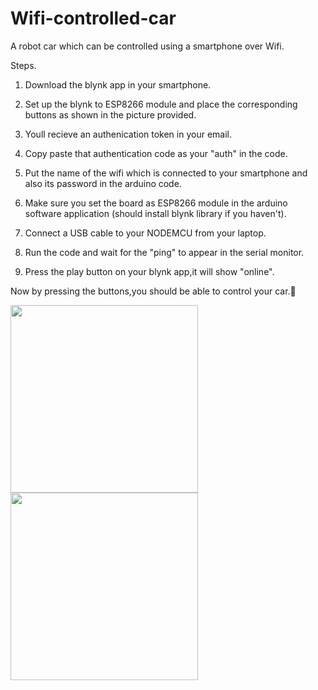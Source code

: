 # Wifi-controlled-car
A robot car which can be controlled using a smartphone over Wifi.

Steps.

1. Download the blynk app in your smartphone.

2. Set up the blynk to ESP8266 module and place the corresponding buttons as shown in the picture provided.

3. Youll recieve an authenication token in your email.

4. Copy paste that authentication code as your "auth" in the code.

5. Put the name of the wifi which is connected to your smartphone and also its password in the arduino code.

6. Make sure you set the board as ESP8266 module in the arduino software application (should install blynk library if you haven't).

7. Connect a USB cable to your NODEMCU from your laptop.

8. Run the code and wait for the "ping" to appear in the serial monitor.

9. Press the play button on your blynk app,it will show "online".

Now by pressing the buttons,you should be able to control your car.🤞

<img src="https://github.com/chandran-jr/Wifi-controlled-car/blob/master/IMG_20200412_140145.jpg" width= 300px margin-right = 100px> <img src="https://github.com/chandran-jr/Wifi-controlled-car/blob/master/Screenshot_2020-05-12-13-34-15-932_cc.blynk.png" width=300px>

